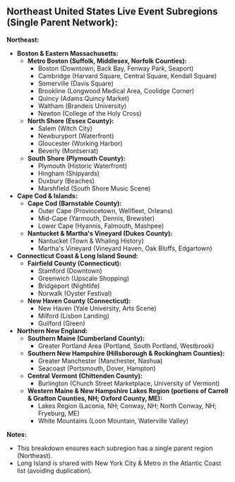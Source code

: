 ## Northeast United States Live Event Subregions (Single Parent Network):

**Northeast:**

- **Boston & Eastern Massachusetts:**
  - **Metro Boston (Suffolk, Middlesex, Norfolk Counties):**
    - Boston (Downtown, Back Bay, Fenway Park, Seaport)
    - Cambridge (Harvard Square, Central Square, Kendall Square)
    - Somerville (Davis Square)
    - Brookline (Longwood Medical Area, Coolidge Corner)
    - Quincy (Adams Quincy Market)
    - Waltham (Brandeis University)
    - Newton (College of the Holy Cross)
  - **North Shore (Essex County):**
    - Salem (Witch City)
    - Newburyport (Waterfront)
    - Gloucester (Working Harbor)
    - Beverly (Montserrat)
  - **South Shore (Plymouth County):**
    - Plymouth (Historic Waterfront)
    - Hingham (Shipyards)
    - Duxbury (Beaches)
    - Marshfield (South Shore Music Scene)
- **Cape Cod & Islands:**
  - **Cape Cod (Barnstable County):**
    - Outer Cape (Provincetown, Wellfleet, Orleans)
    - Mid-Cape (Yarmouth, Dennis, Brewster)
    - Lower Cape (Hyannis, Falmouth, Mashpee)
  - **Nantucket & Martha's Vineyard (Dukes County):**
    - Nantucket (Town & Whaling History)
    - Martha's Vineyard (Vineyard Haven, Oak Bluffs, Edgartown)
- **Connecticut Coast & Long Island Sound:**
  - **Fairfield County (Connecticut):**
    - Stamford (Downtown)
    - Greenwich (Upscale Shopping)
    - Bridgeport (Nightlife)
    - Norwalk (Oyster Festival)
  - **New Haven County (Connecticut):**
    - New Haven (Yale University, Arts Scene)
    - Milford (Lisbon Landing)
    - Guilford (Green)
- **Northern New England:**
  - **Southern Maine (Cumberland County):**
    - Greater Portland Area (Portland, South Portland, Westbrook)
  - **Southern New Hampshire (Hillsborough & Rockingham Counties):**
    - Greater Manchester (Manchester, Nashua)
    - Seacoast (Portsmouth, Dover, Hampton)
  - **Central Vermont (Chittenden County):**
    - Burlington (Church Street Marketplace, University of Vermont)
  - **Western Maine & New Hampshire Lakes Region (portions of Carroll & Grafton Counties, NH; Oxford County, ME):**
    - Lakes Region (Laconia, NH; Conway, NH; North Conway, NH; Fryeburg, ME)
    - White Mountains (Loon Mountain, Waterville Valley)

**Notes:**

- This breakdown ensures each subregion has a single parent region (Northeast).
- Long Island is shared with New York City & Metro in the Atlantic Coast list (avoiding duplication).
